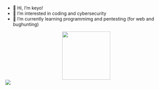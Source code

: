 - 👋 Hi, I’m keyo!
- 👀 I’m interested in coding and cybersecurity
- 🌱 I’m currently learning programmimg and pentesting (for web and bughunting)

<div align="center">
  <img height="150em" src="https://github-readme-stats.vercel.app/api?username=keyokemona&show_icons=true&theme=maroongold&include_all_commits=true&count_private=true"/>
</div>

</div>
  <a href="https://www.instagram.com/keyokemona/" target="_blank"><img src="https://img.shields.io/badge/-Instagram-%23E4405F?style=for-the-badge&logo=instagram&logoColor=white" target="_blank"></a>
</div>
